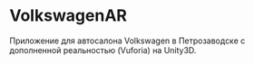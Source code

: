# VolkswagenAR
Приложение для автосалона Volkswagen в Петрозаводске с дополненной реальностью (Vuforia) на Unity3D.
